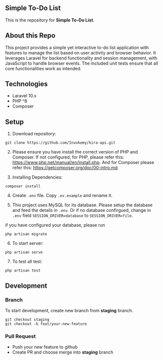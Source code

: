 ## Simple To-Do List

This is the repository for **Simple To-Do List**.

## About this Repo

This project provides a simple yet interactive to-do list application with features to manage the list based on user activity and browser behavior. It leverages Laravel for backend functionality and session management, with JavaScript to handle browser events. The included unit tests ensure that all core functionalities work as intended.


## Technologies

- Laravel 10.x
- PHP ^8
- Composer

## Setup

1. Download repository:

```
git clone https://github.com/Invokemy/kira-api.git
```

2. Please ensure you have install the correct version of PHP and Composer. If not configured, for PHP, please refer this: https://www.php.net/manual/en/install.php. And for Composer please refer this: https://getcomposer.org/doc/00-intro.md.

3. Installing Dependencies:

```
composer install
```

4. Create `.env` file. Copy `.ev.example` and rename it.

5. This project uses MySQL for its database. Please setup the database and feed the details in `.env`. Or if no database confirgued, change in `.env` field `SESSION_DRIVER=database` to `SESSION_DRIVER=file`.

if you have configured your database, please run
```
php artisan migrate
```

6. To start server:

```
php artisan serve
```
7. To test all test:

```
php artisan test
```


## Development

### Branch

To start development, create new branch from **staging** branch.

```
git checkout staging
git checkout -b feat/your-new-feature
```

### Pull Request

- Push your new feature to github
- Create PR and choose merge into **staging** branch

